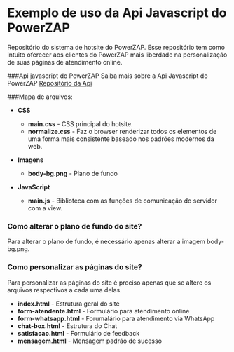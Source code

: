 Exemplo de uso da Api Javascript do PowerZAP
===============

Repositório do sistema de hotsite do PowerZAP. Esse repositório tem como intuito
oferecer aos clientes do PowerZAP mais liberdade na personalização de suas páginas
de atendimento online.

###Api javascript do PowerZAP
Saiba mais sobre a Api Javascript do PowerZAP
[Repositório da Api](https://github.com/PowerSYST/PowerZAP-Javascript-API)

###Mapa de arquivos:
- **CSS**
  - **main.css** - CSS principal do hotsite.
  - **normalize.css** - Faz o browser renderizar todos os elementos de uma forma
  mais consistente baseado nos padrões modernos da web.

- **Imagens**
  - **body-bg.png** - Plano de fundo

- **JavaScript**
  - **main.js** - Biblioteca com as funções de comunicação do servidor com a view.

### Como alterar o plano de fundo do site?
Para alterar o plano de fundo, é necessário apenas alterar a imagem body-bg.png.

### Como personalizar as páginas do site?
Para personalizar as páginas do site é preciso apenas que se altere os arquivos
respectivos a cada uma delas.

- **index.html** - Estrutura geral do site
- **form-atendente.html** - Formulário para atendimento online
- **form-whatsapp.html** - Forumalário para atendimento via WhatsApp
- **chat-box.html** - Estrutura do Chat
- **satisfacao.html** - Formulário de feedback
- **mensagem.html** - Mensagem padrão de sucesso

